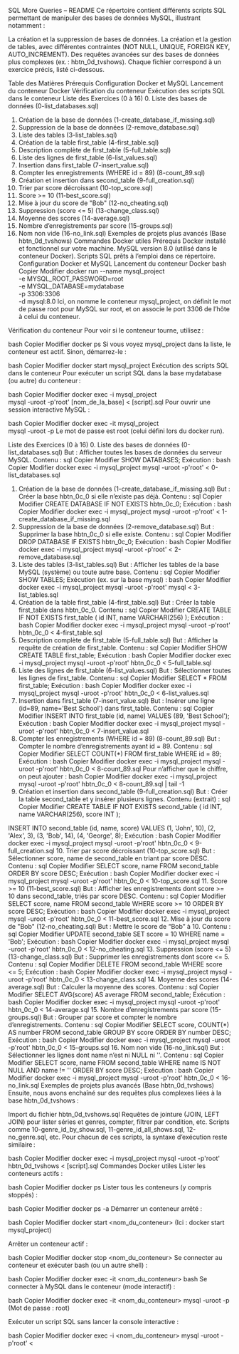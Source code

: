 SQL More Queries – README
Ce répertoire contient différents scripts SQL permettant de manipuler des bases de données MySQL, illustrant notamment :

La création et la suppression de bases de données.
La création et la gestion de tables, avec différentes contraintes (NOT NULL, UNIQUE, FOREIGN KEY, AUTO_INCREMENT).
Des requêtes avancées sur des bases de données plus complexes (ex. : hbtn_0d_tvshows).
Chaque fichier correspond à un exercice précis, listé ci-dessous.

Table des Matières
Prérequis
Configuration Docker et MySQL
Lancement du conteneur Docker
Vérification du conteneur
Exécution des scripts SQL dans le conteneur
Liste des Exercices (0 à 16)
0. Liste des bases de données (0-list_databases.sql)
1. Création de la base de données (1-create_database_if_missing.sql)
2. Suppression de la base de données (2-remove_database.sql)
3. Liste des tables (3-list_tables.sql)
4. Création de la table first_table (4-first_table.sql)
5. Description complète de first_table (5-full_table.sql)
6. Liste des lignes de first_table (6-list_values.sql)
7. Insertion dans first_table (7-insert_value.sql)
8. Compter les enregistrements (WHERE id = 89) (8-count_89.sql)
9. Création et insertion dans second_table (9-full_creation.sql)
10. Trier par score décroissant (10-top_score.sql)
11. Score >= 10 (11-best_score.sql)
12. Mise à jour du score de "Bob" (12-no_cheating.sql)
13. Suppression (score <= 5) (13-change_class.sql)
14. Moyenne des scores (14-average.sql)
15. Nombre d’enregistrements par score (15-groups.sql)
16. Nom non vide (16-no_link.sql)
Exemples de projets plus avancés (Base hbtn_0d_tvshows)
Commandes Docker utiles
Prérequis
Docker installé et fonctionnel sur votre machine.
MySQL version 8.0 (utilisé dans le conteneur Docker).
Scripts SQL prêts à l’emploi dans ce répertoire.
Configuration Docker et MySQL
Lancement du conteneur Docker
bash
Copier
Modifier
docker run --name mysql_project \
    -e MYSQL_ROOT_PASSWORD=root \
    -e MYSQL_DATABASE=mydatabase \
    -p 3306:3306 \
    -d mysql:8.0
Ici, on nomme le conteneur mysql_project, on définit le mot de passe root pour MySQL sur root, et on associe le port 3306 de l’hôte à celui du conteneur.

Vérification du conteneur
Pour voir si le conteneur tourne, utilisez :

bash
Copier
Modifier
docker ps
Si vous voyez mysql_project dans la liste, le conteneur est actif. Sinon, démarrez-le :

bash
Copier
Modifier
docker start mysql_project
Exécution des scripts SQL dans le conteneur
Pour exécuter un script SQL dans la base mydatabase (ou autre) du conteneur :

bash
Copier
Modifier
docker exec -i mysql_project \
  mysql -uroot -p'root' [nom_de_la_base] < [script].sql
Pour ouvrir une session interactive MySQL :

bash
Copier
Modifier
docker exec -it mysql_project \
  mysql -uroot -p
Le mot de passe est root (celui défini lors du docker run).

Liste des Exercices (0 à 16)
0. Liste des bases de données (0-list_databases.sql)
But : Afficher toutes les bases de données du serveur MySQL.
Contenu :
sql
Copier
Modifier
SHOW DATABASES;
Exécution :
bash
Copier
Modifier
docker exec -i mysql_project mysql -uroot -p'root' < 0-list_databases.sql
1. Création de la base de données (1-create_database_if_missing.sql)
But : Créer la base hbtn_0c_0 si elle n’existe pas déjà.
Contenu :
sql
Copier
Modifier
CREATE DATABASE IF NOT EXISTS hbtn_0c_0;
Exécution :
bash
Copier
Modifier
docker exec -i mysql_project mysql -uroot -p'root' < 1-create_database_if_missing.sql
2. Suppression de la base de données (2-remove_database.sql)
But : Supprimer la base hbtn_0c_0 si elle existe.
Contenu :
sql
Copier
Modifier
DROP DATABASE IF EXISTS hbtn_0c_0;
Exécution :
bash
Copier
Modifier
docker exec -i mysql_project mysql -uroot -p'root' < 2-remove_database.sql
3. Liste des tables (3-list_tables.sql)
But : Afficher les tables de la base MySQL (système) ou toute autre base.
Contenu :
sql
Copier
Modifier
SHOW TABLES;
Exécution (ex. sur la base mysql) :
bash
Copier
Modifier
docker exec -i mysql_project mysql -uroot -p'root' mysql < 3-list_tables.sql
4. Création de la table first_table (4-first_table.sql)
But : Créer la table first_table dans hbtn_0c_0.
Contenu :
sql
Copier
Modifier
CREATE TABLE IF NOT EXISTS first_table (
    id INT,
    name VARCHAR(256)
);
Exécution :
bash
Copier
Modifier
docker exec -i mysql_project mysql -uroot -p'root' hbtn_0c_0 < 4-first_table.sql
5. Description complète de first_table (5-full_table.sql)
But : Afficher la requête de création de first_table.
Contenu :
sql
Copier
Modifier
SHOW CREATE TABLE first_table;
Exécution :
bash
Copier
Modifier
docker exec -i mysql_project mysql -uroot -p'root' hbtn_0c_0 < 5-full_table.sql
6. Liste des lignes de first_table (6-list_values.sql)
But : Sélectionner toutes les lignes de first_table.
Contenu :
sql
Copier
Modifier
SELECT * FROM first_table;
Exécution :
bash
Copier
Modifier
docker exec -i mysql_project mysql -uroot -p'root' hbtn_0c_0 < 6-list_values.sql
7. Insertion dans first_table (7-insert_value.sql)
But : Insérer une ligne (id=89, name='Best School') dans first_table.
Contenu :
sql
Copier
Modifier
INSERT INTO first_table (id, name)
VALUES (89, 'Best School');
Exécution :
bash
Copier
Modifier
docker exec -i mysql_project mysql -uroot -p'root' hbtn_0c_0 < 7-insert_value.sql
8. Compter les enregistrements (WHERE id = 89) (8-count_89.sql)
But : Compter le nombre d’enregistrements ayant id = 89.
Contenu :
sql
Copier
Modifier
SELECT COUNT(*) FROM first_table WHERE id = 89;
Exécution :
bash
Copier
Modifier
docker exec -i mysql_project mysql -uroot -p'root' hbtn_0c_0 < 8-count_89.sql
Pour n’afficher que le chiffre, on peut ajouter :
bash
Copier
Modifier
docker exec -i mysql_project mysql -uroot -p'root' hbtn_0c_0 < 8-count_89.sql | tail -1
9. Création et insertion dans second_table (9-full_creation.sql)
But : Créer la table second_table et y insérer plusieurs lignes.
Contenu (extrait) :
sql
Copier
Modifier
CREATE TABLE IF NOT EXISTS second_table (
    id INT,
    name VARCHAR(256),
    score INT
);

INSERT INTO second_table (id, name, score) VALUES
    (1, 'John', 10),
    (2, 'Alex', 3),
    (3, 'Bob', 14),
    (4, 'George', 8);
Exécution :
bash
Copier
Modifier
docker exec -i mysql_project mysql -uroot -p'root' hbtn_0c_0 < 9-full_creation.sql
10. Trier par score décroissant (10-top_score.sql)
But : Sélectionner score, name de second_table en triant par score DESC.
Contenu :
sql
Copier
Modifier
SELECT score, name FROM second_table ORDER BY score DESC;
Exécution :
bash
Copier
Modifier
docker exec -i mysql_project mysql -uroot -p'root' hbtn_0c_0 < 10-top_score.sql
11. Score >= 10 (11-best_score.sql)
But : Afficher les enregistrements dont score >= 10 dans second_table, triés par score DESC.
Contenu :
sql
Copier
Modifier
SELECT score, name
FROM second_table
WHERE score >= 10
ORDER BY score DESC;
Exécution :
bash
Copier
Modifier
docker exec -i mysql_project mysql -uroot -p'root' hbtn_0c_0 < 11-best_score.sql
12. Mise à jour du score de "Bob" (12-no_cheating.sql)
But : Mettre le score de “Bob” à 10.
Contenu :
sql
Copier
Modifier
UPDATE second_table
SET score = 10
WHERE name = 'Bob';
Exécution :
bash
Copier
Modifier
docker exec -i mysql_project mysql -uroot -p'root' hbtn_0c_0 < 12-no_cheating.sql
13. Suppression (score <= 5) (13-change_class.sql)
But : Supprimer les enregistrements dont score <= 5.
Contenu :
sql
Copier
Modifier
DELETE FROM second_table
WHERE score <= 5;
Exécution :
bash
Copier
Modifier
docker exec -i mysql_project mysql -uroot -p'root' hbtn_0c_0 < 13-change_class.sql
14. Moyenne des scores (14-average.sql)
But : Calculer la moyenne des scores.
Contenu :
sql
Copier
Modifier
SELECT AVG(score) AS average
FROM second_table;
Exécution :
bash
Copier
Modifier
docker exec -i mysql_project mysql -uroot -p'root' hbtn_0c_0 < 14-average.sql
15. Nombre d’enregistrements par score (15-groups.sql)
But : Grouper par score et compter le nombre d’enregistrements.
Contenu :
sql
Copier
Modifier
SELECT score,
       COUNT(*) AS number
FROM second_table
GROUP BY score
ORDER BY number DESC;
Exécution :
bash
Copier
Modifier
docker exec -i mysql_project mysql -uroot -p'root' hbtn_0c_0 < 15-groups.sql
16. Nom non vide (16-no_link.sql)
But : Sélectionner les lignes dont name n’est ni NULL ni ''.
Contenu :
sql
Copier
Modifier
SELECT score, name
FROM second_table
WHERE name IS NOT NULL
  AND name != ''
ORDER BY score DESC;
Exécution :
bash
Copier
Modifier
docker exec -i mysql_project mysql -uroot -p'root' hbtn_0c_0 < 16-no_link.sql
Exemples de projets plus avancés (Base hbtn_0d_tvshows)
Ensuite, nous avons enchaîné sur des requêtes plus complexes liées à la base hbtn_0d_tvshows :

Import du fichier hbtn_0d_tvshows.sql
Requêtes de jointure (JOIN, LEFT JOIN) pour lister séries et genres, compter, filtrer par condition, etc.
Scripts comme 10-genre_id_by_show.sql, 11-genre_id_all_shows.sql, 12-no_genre.sql, etc.
Pour chacun de ces scripts, la syntaxe d’exécution reste similaire :

bash
Copier
Modifier
docker exec -i mysql_project mysql -uroot -p'root' hbtn_0d_tvshows < [script].sql
Commandes Docker utiles
Lister les conteneurs actifs :

bash
Copier
Modifier
docker ps
Lister tous les conteneurs (y compris stoppés) :

bash
Copier
Modifier
docker ps -a
Démarrer un conteneur arrêté :

bash
Copier
Modifier
docker start <nom_du_conteneur>
(Ici : docker start mysql_project)

Arrêter un conteneur actif :

bash
Copier
Modifier
docker stop <nom_du_conteneur>
Se connecter au conteneur et exécuter bash (ou un autre shell) :

bash
Copier
Modifier
docker exec -it <nom_du_conteneur> bash
Se connecter à MySQL dans le conteneur (mode interactif) :

bash
Copier
Modifier
docker exec -it <nom_du_conteneur> mysql -uroot -p
(Mot de passe : root)

Exécuter un script SQL sans lancer la console interactive :

bash
Copier
Modifier
docker exec -i <nom_du_conteneur> mysql -uroot -p'root' < <script>.sql
(Ou en spécifiant la base : mysql -uroot -p'root' hbtn_0c_0 < 4-first_table.sql)

Afficher les logs du conteneur (utile si MySQL ne démarre pas) :

bash
Copier
Modifier
docker logs <nom_du_conteneur>
Conclusion
Ce projet illustre la manipulation de bases de données MySQL au sein d’un conteneur Docker. Il couvre des opérations de base (création, suppression, insertion, jointures) et des cas plus avancés comme la gestion de clés étrangères et de jointures multiples.

Pour toute question ou amélioration, n’hésite pas à créer une issue ou à proposer un pull request sur ce dépôt. Bonne continuation !